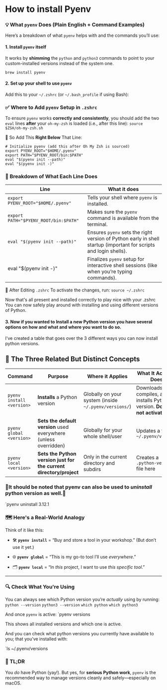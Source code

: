 
# How to install Pyenv

### 💡 What `pyenv` Does (Plain English + Command Examples)
Here’s a breakdown of what `pyenv` helps with and the commands you’ll use:

#### 1. **Install `pyenv` itself**

It works by **shimming** the `python` and `python3` commands to point to your custom-installed versions instead of the system one.

`brew install pyenv`
#### 2. **Set up your shell to use `pyenv`**

Add this to your `~/.zshrc` (or `~/.bash_profile` if using Bash):

### ✅ Where to Add `pyenv` Setup in `.zshrc` 

To ensure `pyenv` works **correctly and consistently**, you should add the two `eval` lines **after** your `oh-my-zsh` is loaded (i.e., after this line):
`source $ZSH/oh-my-zsh.sh`

🔧 So Add This **Right Below** That Line:

```
# Initialize pyenv (add this after Oh My Zsh is sourced)
export PYENV_ROOT="$HOME/.pyenv"
export PATH="$PYENV_ROOT/bin:$PATH"
eval "$(pyenv init --path)"
eval "$(pyenv init -)"
```
### 🧠 Breakdown of What Each Line Does

| Line                                  | What it does                                                                                                          |
| ------------------------------------- | --------------------------------------------------------------------------------------------------------------------- |
| `export PYENV_ROOT="$HOME/.pyenv"`    | Tells your shell where `pyenv` is installed.                                                                          |
| `export PATH="$PYENV_ROOT/bin:$PATH"` | Makes sure the `pyenv` command is available from the terminal.                                                        |
| `eval "$(pyenv init --path)"`         | Ensures `pyenv` sets the right version of Python early in shell startup (important for scripts and login shells).<br> |
| eval "$(pyenv init -)"                | Finalizes `pyenv` setup for interactive shell sessions (like when you’re typing commands).                            |

📌 After Editing `.zshrc`
To activate the changes, run:
`source ~/.zshrc`



Now that's all present and installed correctly to play nice with your .zshrc
You can now safely play around with installing and using different versions of Python.
#### 3. Now if you wanted to **Install a new Python version** you have several options on how and what and where you want to do so.

I've created a table that goes over the 3 different ways you can now install python versions. 

## 🧩 The Three Related But Distinct Concepts

| Command                   | Purpose                                                            | Where it Applies                                      | What It Actually Does                                                       |
| ------------------------- | ------------------------------------------------------------------ | ----------------------------------------------------- | --------------------------------------------------------------------------- |
| `pyenv install <version>` | **Installs** a Python version                                      | Globally on your system (inside `~/.pyenv/versions/`) | Downloads, compiles, and installs Python version. **Does not activate it.** |
| `pyenv global <version>`  | **Sets the default version** used everywhere (unless overridden)   | Globally for your whole shell/user                    | Updates a file at `~/.pyenv/version`                                        |
| `pyenv local <version>`   | **Sets the Python version just for the current directory/project** | Only in the current directory and subdirs             | Creates a `.python-version` file here                                       |

 ### 🚨It should be noted that pyenv can also be used to *uninstall* python version as well.🚨
 `pyenv uninstall 3.12.1

### 🗺️ Here's a Real-World Analogy

Think of it like this:

- 🛠️ **`pyenv install`** = “Buy and store a tool in your workshop.” (But don’t use it yet.)
    
- 🌐 **`pyenv global`** = “This is my go-to tool I’ll use _everywhere_.”
    
- 🗂️ **`pyenv local`** = “In _this_ project, I want to use _this specific tool_.”
---

### 🔍 Check What You're Using

You can always see which Python version you’re _actually_ using by running:
`python --version`
`python3 --version` 
`which python` 
`which python3`

And once `pyenv` is active:
`pyenv versions

This shows all installed versions and which one is active.

And you can check what python versions you currently have available to you; that you've installed with:

`ls ~/.pyenv/versions

### 🚀 TL;DR

You _do_ have Python (yay!). But yes, for **serious Python work**, `pyenv` is the recommended way to manage versions cleanly and safely—especially on macOS.